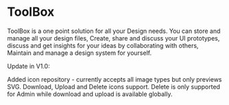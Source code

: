 # ToolBox
ToolBox is a one point solution for all your Design needs. You can store and manage all your design files, Create, share and discuss your UI prototypes, discuss and get insights for your ideas by collaborating with others, Maintain and manage a design system for yourself.


Update in V1.0:

Added icon repository - currently accepts all image types but only previews SVG.
Download, Upload and Delete icons support.
Delete is only supported for Admin while download and upload is available globally.
